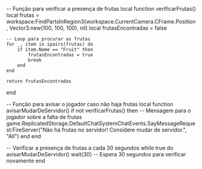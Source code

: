 -- Função para verificar a presença de frutas
local function verificarFrutas()
    local frutas = workspace:FindPartsInRegion3(workspace.CurrentCamera.CFrame.Position, Vector3.new(100, 100, 100), nil)
    local frutasEncontradas = false

    -- Loop para procurar as frutas
    for _, item in ipairs(frutas) do
        if item.Name == "Fruit" then
            frutasEncontradas = true
            break
        end
    end

    return frutasEncontradas
end

-- Função para avisar o jogador caso não haja frutas
local function avisarMudarDeServidor()
    if not verificarFrutas() then
        -- Mensagem para o jogador sobre a falta de frutas
        game.ReplicatedStorage.DefaultChatSystemChatEvents.SayMessageRequest:FireServer("Não há frutas no servidor! Considere mudar de servidor.", "All")
    end
end

-- Verificar a presença de frutas a cada 30 segundos
while true do
    avisarMudarDeServidor()
    wait(30) -- Espera 30 segundos para verificar novamente
end
